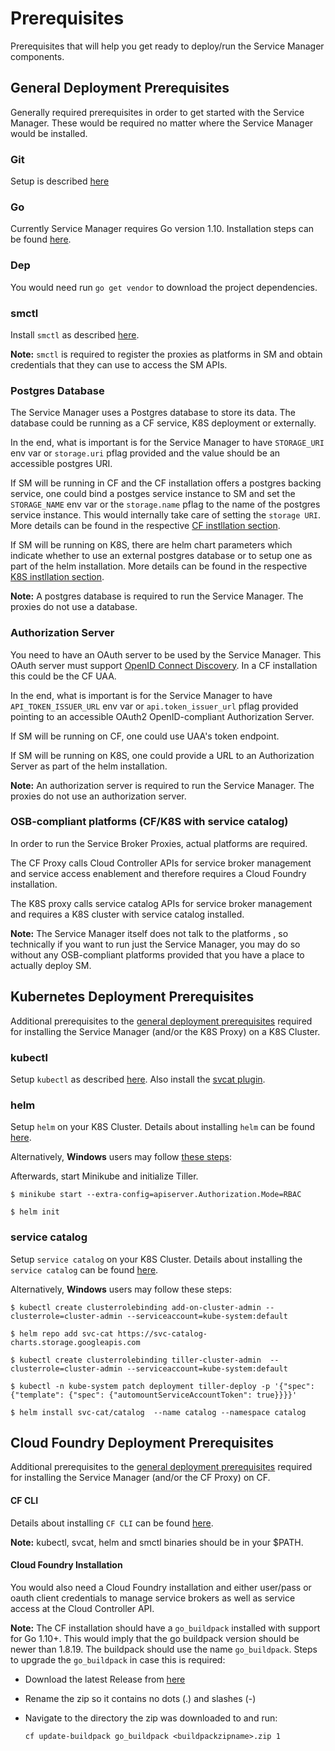 # Prerequisites

Prerequisites that will help you get ready to deploy/run the Service Manager components. 

## General Deployment Prerequisites

Generally required prerequisites in order to get started with the Service Manager. These would be required no matter where the Service Manager would be installed.

### Git

Setup is described [here](https://git-scm.com/)

### Go

Currently Service Manager requires Go version 1.10. Installation steps can be found [here](https://golang.org/doc/install).

### Dep

You would need run `go get vendor` to download the project dependencies.

### smctl

Install `smctl` as described [here](https://github.com/Peripli/service-manager-cli/blob/master/README.md).

**Note:** `smctl` is required to register the proxies as platforms in SM and obtain credentials that they can use to access the SM APIs.

### Postgres Database

The Service Manager uses a Postgres database to store its data. The database could be running as a CF service, K8S deployment or externally. 

In the end, what is important is for the Service Manager to have `STORAGE_URI` env var or `storage.uri` pflag provided and the value should be an accessible postgres URI. 

If SM will be running in CF and the CF installation offers a postgres backing service, one could bind a postges service instance to SM and set the `STORAGE_NAME` env var or the `storage.name` pflag to the name of the postgres service instance. This would internally take care of setting the `storage URI`. More details can be found in the respective [CF instllation section](./../install/sm.md#run-on-cf).

If SM will be running on K8S, there are helm chart parameters which indicate whether to use an external postgres database or to setup one as part of the helm installation. More details can be found in the respective [K8S instllation section](./../install/sm.md#run-on-kubernetes).

**Note:** A postgres database is required to run the Service Manager. The proxies do not use a database.

### Authorization Server

You need to have an OAuth server to be used by the Service Manager. This OAuth server must support [OpenID Connect Discovery](https://openid.net/specs/openid-connect-discovery-1_0.html). In a CF installation this could be the CF UAA.

In the end, what is important is for the Service Manager to have `API_TOKEN_ISSUER_URL` env var or `api.token_issuer_url` pflag provided pointing to an accessible OAuth2 OpenID-compliant Authorization Server.

If SM will be running on CF, one could use UAA's token endpoint.

If SM will be running on K8S, one could provide a URL to an Authorization Server as part of the helm installation.

**Note:** An authorization server is required to run the Service Manager. The proxies do not use an authorization server.

### OSB-compliant platforms (CF/K8S with service catalog)

In order to run the Service Broker Proxies, actual platforms are required. 

The CF Proxy calls Cloud Controller APIs for service broker management and service access enablement and therefore requires a Cloud Foundry installation. 

The K8S proxy calls service catalog APIs for service broker management and requires a K8S cluster with service catalog installed.

**Note:** The Service Manager itself does not talk to the platforms , so technically if you want to run just the Service Manager, you may do so without any OSB-compliant platforms provided that you have a place to actually deploy SM.

## Kubernetes Deployment Prerequisites

Additional prerequisites to the [general deployment prerequisites](#general-deployment-prerequisites) required for installing the Service Manager (and/or the K8S Proxy) on a K8S Cluster.

### kubectl

Setup `kubectl` as described [here](https://kubernetes.io/docs/tasks/tools/install-kubectl/). Also install the [svcat plugin](https://github.com/kubernetes-incubator/service-catalog/blob/master/docs/install.md#plugin).

### helm

Setup `helm` on your K8S Cluster. Details about installing `helm` can be found [here](https://github.com/kubernetes/helm/blob/master/docs/install.md).

Alternatively, **Windows** users may follow [these steps](https://medium.com/@JockDaRock/take-the-helm-with-kubernetes-on-windows-c2cd4373104b):


Afterwards, start Minikube and initialize Tiller.

```console
$ minikube start --extra-config=apiserver.Authorization.Mode=RBAC

$ helm init
```

 ### service catalog

 Setup `service catalog` on your K8S Cluster. Details about installing the `service catalog` can be found [here](https://github.com/kubernetes-incubator/service-catalog/blob/master/docs/install.md).

Alternatively, **Windows** users may follow these steps:

 ```console
 $ kubectl create clusterrolebinding add-on-cluster-admin --clusterrole=cluster-admin --serviceaccount=kube-system:default

 $ helm repo add svc-cat https://svc-catalog-charts.storage.googleapis.com

 $ kubectl create clusterrolebinding tiller-cluster-admin  --clusterrole=cluster-admin --serviceaccount=kube-system:default

 $ kubectl -n kube-system patch deployment tiller-deploy -p '{"spec": {"template": {"spec": {"automountServiceAccountToken": true}}}}'

 $ helm install svc-cat/catalog  --name catalog --namespace catalog
 ```

## Cloud Foundry Deployment Prerequisites

Additional prerequisites to the [general deployment prerequisites](#general-deployment-prerequisites) required for installing the Service Manager (and/or the CF Proxy) on CF.

#### CF CLI

Details about installing `CF CLI` can be found [here](https://github.com/cloudfoundry/cli#downloads).

**Note:**  kubectl, svcat, helm and smctl binaries should be in your $PATH.

#### Cloud Foundry Installation

You would also need a Cloud Foundry installation and either user/pass or oauth client credentials to manage service brokers as well as service access at the Cloud Controller API.

**Note:** The CF installation should have a `go_buildpack` installed with support for Go 1.10+. This would imply that the go buildpack version should be newer than 1.8.19. The buildpack should use the name `go_buildpack`. Steps to upgrade the `go_buildpack` in case this is required:

* Download the latest Release from [here](https://github.com/cloudfoundry/go-buildpack/releases)
* Rename the zip so it contains no dots (.) and slashes (-)
* Navigate to the directory the zip was downloaded to and run:

    ```console
    cf update-buildpack go_buildpack <buildpackzipname>.zip 1
    ```
